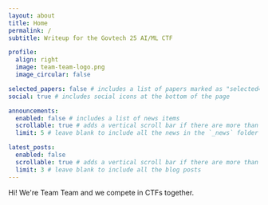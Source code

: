 ```yaml
---
layout: about
title: Home
permalink: /
subtitle: Writeup for the Govtech 25 AI/ML CTF

profile:
  align: right
  image: team-team-logo.png
  image_circular: false

selected_papers: false # includes a list of papers marked as "selected={true}"
social: true # includes social icons at the bottom of the page

announcements:
  enabled: false # includes a list of news items
  scrollable: true # adds a vertical scroll bar if there are more than 3 news items
  limit: 5 # leave blank to include all the news in the `_news` folder

latest_posts:
  enabled: false
  scrollable: true # adds a vertical scroll bar if there are more than 3 new posts items
  limit: 3 # leave blank to include all the blog posts
---
```


Hi! We're Team Team and we compete in CTFs together.

